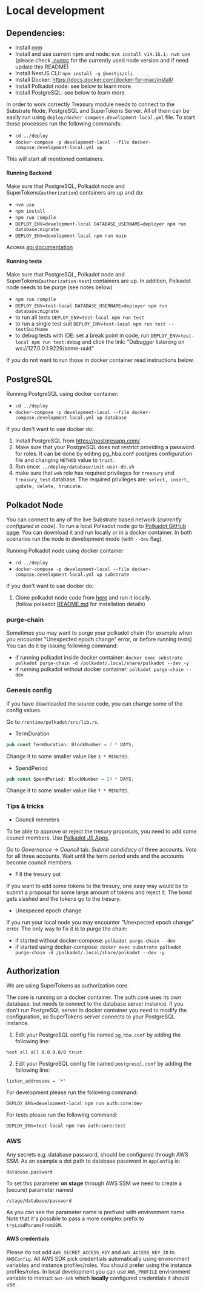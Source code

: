 # Local development

## Dependencies:

-   Install [nvm](https://github.com/nvm-sh/nvm#install--update-script)
-   Install and use current npm and node: `nvm install v14.16.1; nvm use`  
    (please check [.nvmrc](../.nvmrc) for the currently used node version and if need update this README)
-   Install NestJS CLI: `npm install -g @nestjs/cli`
-   Install Docker: https://docs.docker.com/docker-for-mac/install/
-   Install Polkadot node: see below to learn more
-   Install PostgreSQL: see below to learn more

In order to work correctly Treasury module needs to connect to the Substrate Node, PostgreSQL and SuperTokens Server. All of them can be easily run using `deploy/docker-compose.development-local.yml` file.
To start those processes run the following commands:

-   `cd ../deploy`
-   `docker-compose -p development-local --file docker-compose.development-local.yml up`

This will start all mentioned containers.

#### Running Backend

Make sure that PostgreSQL, Polkadot node and SuperTokens(`authorization`) containers are up and do:

-   `nvm use`
-   `npm install`
-   `npm run compile`
-   `DEPLOY_ENV=development-local DATABASE_USERNAME=deployer npm run database:migrate`
-   `DEPLOY_ENV=development-local npm run main`

Access [api documentation](http://localhost:3001/api/documentation/)

#### Running tests

Make sure that PostgreSQL, Polkadot node and SuperTokens(`authorization-test`) containers are up. In addition, Polkadot node needs to be purge (see notes below)

-   `npm run compile`
-   `DEPLOY_ENV=test-local DATABASE_USERNAME=deployer npm run database:migrate`
-   to run all tests `DEPLOY_ENV=test-local npm run test`
-   to run a single test suit `DEPLOY_ENV=test-local npm run test -- testSuitName`
-   to debug tests with IDE: set a break point in code, run `DEPLOY_ENV=test-local npm run test:debug` and click the link: "Debugger listening on ws://127.0.0.1:9229/some-uuid"

If you do not want to run those in docker container read instructions below.

## PostgreSQL

Running PostgreSQL using docker container:

-   `cd ../deploy`
-   `docker-compose -p development-local --file docker-compose.development-local.yml up database`

If you don't want to use docker do:

1. Install PostgreSQL from https://postgresapp.com/
2. Make sure that your PostgreSQL does not restrict providing a password for roles. It can be done by editing pg_hba.conf postgres configuration file and changing `METHOD` value to `trust`.
3. Run once: `../deploy/database/init-user-db.sh`
4. make sure that `web` role has required privileges for `treasury` and `treasury_test` database. The required privileges are: `select, insert, update, delete, truncate`.

## Polkadot Node

You can connect to any of the live Substrate based network (_currently configured in code_).
To run a local Polkadot node go to [Polkadot GitHub page](https://github.com/paritytech/polkadot). You can download it and run locally or in a docker container.
In both scenarios run the node in development mode (with `--dev` flag).

Running Polkadot node using docker container

-   `cd ../deploy`
-   `docker-compose -p development-local --file docker-compose.development-local.yml up substrate`

If you don't want to use docker do:

1. Clone polkadot node code from [here](https://github.com/paritytech/polkadot) and run it locally.  
   (follow polkadot [README.md](https://github.com/paritytech/polkadot/blob/master/README.md) for installation details)

### purge-chain

Sometimes you may want to purge your polkadot chain (for example when you encounter "Unexpected epoch change" error, or before running tests)
You can do it by issuing following command:

-   if running polkadot inside docker container: `docker exec substrate polkadot purge-chain -d /polkadot/.local/share/polkadot --dev -y`
-   if running polkadot without docker container: `polkadot purge-chain --dev`

### Genesis config

If you have downloaded the source code, you can change some of the config values.

Go to `/runtime/polkadot/src/lib.rs`.

-   TermDuration

```rust
pub const TermDuration: BlockNumber = 7 * DAYS;
```

Change it to some smaller value like `3 * MINUTES`.

-   SpendPeriod

```rust
pub const SpendPeriod: BlockNumber = 24 * DAYS;
```

Change it to some smaller value like `7 * MINUTES`.

### Tips & tricks

-   Council memebrs

To be able to approve or reject the tresury proposals, you need to add some council members. Use [Polkadot JS Apps](https://polkadot.js.org/apps).

Go to _Governance_ -> _Council_ tab. _Submit candidacy_ of three accounts. _Vote_ for all three accounts. Wait until the term period ends and the accounts become council members.

-   Fill the tresury pot

If you want to add some tokens to the tresury, one easy way would be to submit a proposal for some large amount of tokens and reject it. The bond gets slashed and the tokens go to the tresury.

-   Unexpeced epoch change

If you run your local node you may encounter "Unexpected epoch change" error. The only way to fix it is to purge the chain:

-   if started without docker-compose: `polkadot purge-chain --dev`
-   if started using docker-compose: `docker exec substrate polkadot purge-chain -d /polkadot/.local/share/polkadot --dev -y`

## Authorization

We are using SuperTokens as authorization core.

The core is running on a docker container. The auth core uses its own database, but needs to connect to the database server
instance. If you don't run PostgreSQL server in docker container you need to modify the configuration, so SuperTokens server connects to your PostgreSQL instance.

1. Edit your PostgreSQL config file named `pg_hba.conf` by adding the following line:

```
host all all 0.0.0.0/0 trust
```

2. Edit your PostgreSQL config file named `postgresql.conf` by adding the following line:

```
listen_addresses = '*'
```

For development please run the following command:

```
DEPLOY_ENV=development-local npm run auth:core:dev
```

For tests please run the following command:

```
DEPLOY_ENV=test-local npm run auth:core:test
```

### AWS

Any secrets e.g. database password, should be configured through AWS SSM.
As an example a dot path to database password in `AppConfig` is:

```
database.password
```

To set this parameter **on stage** through AWS SSM we need to create a (secure) parameter named

```
/stage/database/password
```

As you can see the parameter name is prefixed with environment name.
Note that it's possible to pass a more complex prefix to `tryLoadParamsFromSSM`.

#### AWS credentials

Please do not add `AWS_SECRET_ACCESS_KEY` and `AWS_ACCESS_KEY_ID` to `AWSConfig`.
All AWS SDK pick credentials automatically using environment variables and instance profiles/roles.
You should prefer using the instance profiles/roles.
In local development you can use `AWS_PROFILE` environment variable to instruct `aws-sdk` which **locally** configured credentials it should use.
